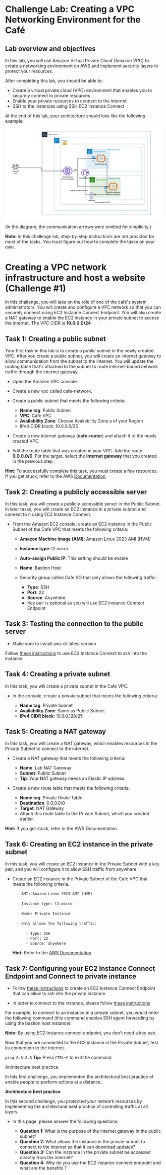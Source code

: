 # Challenge Lab: Creating a VPC Networking Environment for the Café

## Lab overview and objectives

In this lab, you will use Amazon Virtual Private Cloud (Amazon VPC) to create a networking environment on AWS and implement security layers to protect your resources.

After completing this lab, you should be able to:

- Create a virtual private cloud (VPC) environment that enables you to securely connect to private resources
- Enable your private resources to connect to the internet
- SSH to the instances using SSH EC2 Instance Connect

At the end of this lab, your architecture should look like the following example:

![Final Architecture](efrei_network.png)

(In the diagram, the communication arrows were omitted for simplicity.)

**Note:** in this challenge lab, step-by-step instructions are not provided for most of the tasks. You must figure out how to complete the tasks on your own.

# Creating a VPC network infrastructure and host a website (Challenge #1)

In this challenge, you will take on the role of one of the café's system administrators. You will create and configure a VPC network so that you can securely connect using EC2 Instance Connect Endpoint. You will also create a NAT gateway to enable the EC2 instance in your private subnet to access the internet.
The VPC CIDR is **10.0.0.0/24**

## Task 1: Creating a public subnet

Your first task in this lab is to create a public subnet in the newly created VPC. After you create a public subnet, you will create an internet gateway to allow communication from the subnet to the internet. You will update the routing table that's attached to the subnet to route internet-bound network traffic through the internet gateway.

- Open the Amazon VPC console.

- Create a new vpc called cafe-network.

- Create a public subnet that meets the following criteria:

  - **Name tag**: Public Subnet
  - **VPC**: Cafe VPC
  - **Availability Zone**: Choose Availability Zone a of your Region
  - IPv4 CIDR block: 10.0.0.0/25

- Create a new internet gateway (**cafe-router**) and attach it to the newly created VPC.

- Edit the route table that was created in your VPC. Add the route **0.0.0.0/0**. For the target, select the **internet gateway** that you created in the previous step

**Hint:** To successfully complete this task, you must create a few resources. If you get stuck, refer to the AWS <a href="https://docs.aws.amazon.com/vpc/latest/userguide/VPC_Internet_Gateway.html">Documentation</a>.

## Task 2: Creating a publicly accessible server

In this task, you will create a publicly accessible server in the Public Subnet. In later tasks, you will create an EC2 instance in a private subnet and connect to it using EC2 Instance Connect.

- From the Amazon EC2 console, create an EC2 instance in the Public Subnet of the Cafe VPC that meets the following criteria:

  - **Amazon Machine Image (AMI)**: Amazon Linux 2023 AMI (HVM)

  - **Instance type**: t2.micro

  - **Auto-assign Public IP**: This setting should be enable

  - **Name**: Bastion Host

  - Security group called Cafe SG that only allows the following traffic:

    - **Type**: SSH
    - **Port**: 22
    - **Source**: Anywhere
    - Key pair is optional as you will use EC2 Instance Connect Endpoint

## Task 3: Testing the connection to the public server

- Make sure to install aws cli latest version

Follow <a href="https://docs.aws.amazon.com/AWSEC2/latest/UserGuide//ec2-instance-connect-methods.html" target="_blank"> these instructions</a> to use EC2 Instance Connect to ssh into the instance

## Task 4: Creating a private subnet

In this task, you will create a private subnet in the Cafe VPC.

- In the console, create a private subnet that meets the following criteria:

  - **Name tag**: Private Subnet
  - **Availability Zone**: Same as Public Subnet
  - **IPv4 CIDR block**: 10.0.0.128/25

## Task 5: Creating a NAT gateway

In this task, you will create a NAT gateway, which enables resources in the Private Subnet to connect to the internet.

- Create a NAT gateway that meets the following criteria:

  - **Name**: Lab NAT Gateway
  - **Subnet**: Public Subnet
  - **Tip**: Your NAT gateway needs an Elastic IP address.

- Create a new route table that meets the following criteria:

  - **Name tag**: Private Route Table
  - **Destination**: 0.0.0.0/0
  - **Target**: NAT Gateway
  - Attach this route table to the Private Subnet, which you created earlier.

**Hint:** If you get stuck, refer to the AWS Documentation.

## Task 6: Creating an EC2 instance in the private subnet

In this task, you will create an EC2 instance in the Private Subnet with a key pair, and you will configure it to allow SSH traffic from anywhere

- Create an EC2 instance in the Private Subnet of the Cafe VPC that meets the following criteria.

        - AMI: Amazon Linux 2023 AMI (HVM)

        - Instance type: t2.micro

        - Name: Private Instance

        - Only allows the following traffic:

            - Type: SSH
            - Port: 22
            - Source: anywhere

  **Hint:** Refer to the <a href="https://docs.aws.amazon.com/AWSEC2/latest/UserGuide/ec2-security-groups.html" target="_blank">AWS Documentation</a>

## Task 7: Configuring your EC2 Instance Connect Endpoint and Connect to private instance

- Follow <a href="https://docs.aws.amazon.com/AWSEC2/latest/UserGuide/create-ec2-instance-connect-endpoints.html" target="_blank"> these instructions</a> to create an EC2 Instance Connect Endpoint that can allow to ssh into the private instance.

- In order to connect to the instance, please follow <a href="https://docs.aws.amazon.com/AWSEC2/latest/UserGuide/connect-using-eice.html" target="_blank"> these instructions</a>

For example, to connect to an instance in a private subnet, you would enter the following command (this command enables SSH agent forwarding by using the bastion host instance):

**Note:** By using EC2 Instance connect endpoint, you don't need a key pair..

Now that you are connected to the EC2 instance in the Private Subnet, test its connection to the internet.

`ping 8.8.8.8`
**Tip:** Press `CTRL+C` to exit the command

Architecture best practice

In this first challenge, you implemented the architectural best practice of enable people to perform actions at a distance.

**Architecture best practice**

In this second challenge, you protected your network resources by implementing the architectural best practice of controlling traffic at all layers.

- In this page, please answer the following questions:

  - **Question 1:** What is the purpose of the internet gateway in the public subnet?
  - **Question 2:** What allows the instance in the private subnet to connect to the internet so that it can download updates?
  - **Question 3:** Can the instance in the private subnet be accessed directly from the internet?
  - **Question 4:** Why do you use the EC2 instance connect endpoint and what are the benefits ?
